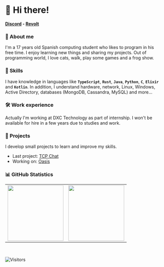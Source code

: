 # 👋 Hi there!

**[Discord](https://gatomo.ga/discord) - [Revolt](https://gatomo.ga/revolt)**

### 🍻 About me
I'm a 17 years old Spanish computing student who likes to program in his free time.
I enjoy learning new things and sharing my projects. Out of programming world, I love cats, walk, play some games and a frog show.


### 🍃 Skills
I have knowledge in languages like **`TypeScript`**, **`Rust`**, **`Java`**, **`Python`**, **`C`**, **`Elixir`** and **`Kotlin`**.
In addition, I understand hardware, network, Linux, Windows, Active Directory, databases (MongoDB, Cassandra, MySQL) and more...


### 🛠️ Work experience
Actually I'm working at DXC Technology as part of internship. I won't be available for hire in a few years due to studies and work.


### 🎍 Projects
I develop small projects to learn and improve my skills.
- Last project: [TCP Chat](https://github.com/gatomod/tcp-chat)
- Working on: [Oasis](https://github.com/oasis-pkg/oasis)


### 📊 GitHub Statistics
<table>
  <tr>
	<td align="center" style="padding=0;width=50%;">
	  <img align="center" style="padding=0;" src="https://github-readme-stats.vercel.app/api/?username=gatomod&show_icons=true&title_color=60a5fa&text_color=f8fafc&theme=react&hide_border=true&count_private=true&bg_color=0f172a" height="180" />
	</td>
	<td align="center" style="padding=0;width=50%;">
	  <img align="center" style="padding=0;" src="https://github-readme-stats.vercel.app/api/top-langs/?username=gatomod&title_color=60a5fa&text_color=f8fafc&theme=react&hide_border=true&count_private=true&layout=compact&bg_color=0f172a" height="180" />
	</td>
  </tr>
</table>

<br />

![Visitors](https://api.visitorbadge.io/api/visitors?path=https%3A%2F%2Fgithub.com%2Fgatomod&label=Visitors%20(since%20May%202023)&countColor=%23263759)


